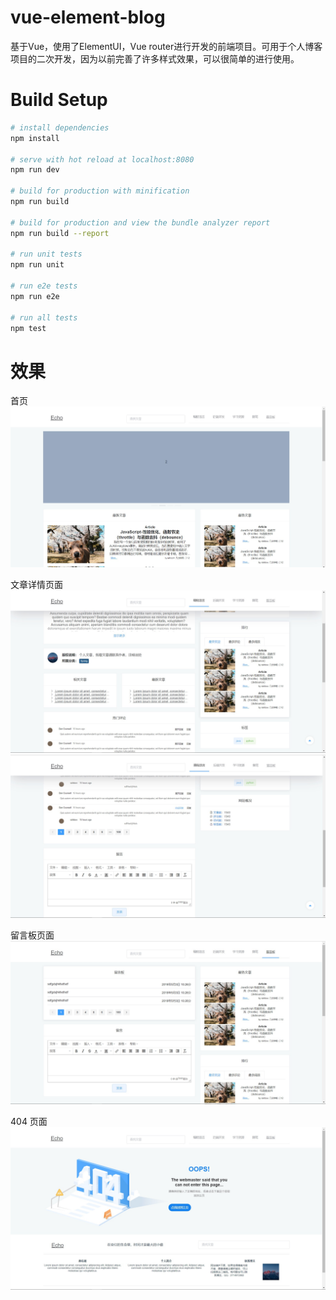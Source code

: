 # vue-element-blog
基于Vue，使用了ElementUI，Vue router进行开发的前端项目。可用于个人博客项目的二次开发，因为以前完善了许多样式效果，可以很简单的进行使用。

# Build Setup

``` bash
# install dependencies
npm install

# serve with hot reload at localhost:8080
npm run dev

# build for production with minification
npm run build

# build for production and view the bundle analyzer report
npm run build --report

# run unit tests
npm run unit

# run e2e tests
npm run e2e

# run all tests
npm test
```

# 效果
首页
![](./assets/md_img/index-page.jpg)

文章详情页面
![](./assets/md_img/post-page.jpg)
![](./assets/md_img/post-after-page.jpg)

留言板页面
![](./assets/md_img/message-board.jpg)

404 页面
![](./assets/md_img/404.jpg)

